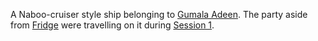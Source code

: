 A Naboo-cruiser style ship belonging to [Gumala Adeen](../Characters/NPC/Gumala%20Adeen.md). The party aside from [Fridge](../Characters/PCs/Fridge.md) were travelling on it during [Session 1](../Session/Session%201.md).